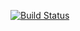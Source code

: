 [![Build Status](https://travis-ci.org/bduggan/markatu.svg)](https://travis-ci.org/bduggan/markatu)

